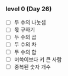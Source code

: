 ### level 0 (Day 26)

- [ ] 두 수의 나눗셈
- [ ] 몫 구하기
- [ ] 두 수의 곱
- [ ] 두 수의 차
- [ ] 두 수의 합
- [ ] 머쓱이보다 키 큰 사람
- [ ] 중복된 숫자 개수
